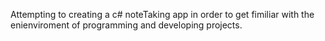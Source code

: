 Attempting to creating a c# noteTaking app in order to get fimiliar with the enienviroment of programming and developing projects.
